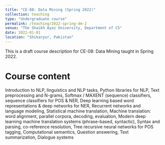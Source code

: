 ```yaml
---
title: "CE-08: Data Mining (Spring 2022)"
collection: teaching
type: "Undergraduate course"
permalink: /teaching/2022-spring-dm-2
venue: "The Shaikh Ayaz University, Department of CS"
date: 2022-01-01
location: "Shikarpur, Pakistan"
---
```


This is a draft course description for CE-08: Data Mining taught in Spring 2022.

Course content
======
Introduction to NLP, linguistics and NLP tasks, Python libraries for NLP, Text preprocessing and N-grams, Softmax / MAXENT (sequence) classifiers, sequence classifiers for POS & NER, Deep learning based word representations & deep networks for NER, Recurrent networks and language modeling, Statistical machine translation, Machine translation: word alignment, parallel corpora, decoding, evaluation, Modern deep learning machine translation systems (phrase-based, syntactic), Syntax and parsing, co-reference resolution, Tree recursive neural networks for POS tagging, Computational semantics, Question answering, Text summarization, Dialogue systems 

<!-- Heading 1
======

Heading 2
======

Heading 3
====== -->